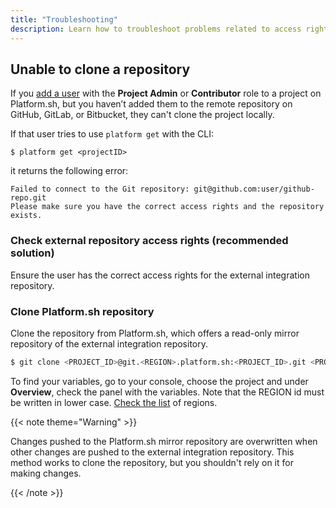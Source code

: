 ```yaml
---
title: "Troubleshooting"
description: Learn how to troubleshoot problems related to access rights when cloning repositories.
---
```


## Unable to clone a repository

If you [add a user](/administration/users.md#add-a-user-to-a-project) with the **Project Admin** or **Contributor** role to a project on Platform.sh,
but you haven’t added them to the remote repository on GitHub, GitLab, or Bitbucket,
they can't clone the project locally.

If that user tries to use `platform get` with the CLI:
```
$ platform get <projectID>
```
it returns the following error:

```
Failed to connect to the Git repository: git@github.com:user/github-repo.git
Please make sure you have the correct access rights and the repository exists.
```

### Check external repository access rights (recommended solution)

Ensure the user has the correct access rights for the external integration repository.

### Clone Platform.sh repository

Clone the repository from Platform.sh, which offers a read-only mirror repository of the external integration repository.

```bash
$ git clone <PROJECT_ID>@git.<REGION>.platform.sh:<PROJECT_ID>.git <PROJECT_NAME>
```
To find your variables, go to your console, choose the project and under **Overview**, check the panel with the variables. Note that the REGION id must be written in lower case. [Check the list](/development/public-ips.md) of regions.

{{< note theme="Warning" >}}

Changes pushed to the Platform.sh mirror repository are overwritten when other changes are pushed to the external integration repository. This method works to clone the repository, but you shouldn't rely on it for making changes.

{{< /note >}}
